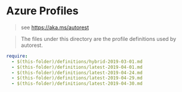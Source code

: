 # Azure Profiles

> see https://aka.ms/autorest

> The files under this directory are the profile definitions used by autorest.

``` yaml
require:
  - $(this-folder)/definitions/hybrid-2019-03-01.md
  - $(this-folder)/definitions/latest-2019-04-01.md
  - $(this-folder)/definitions/latest-2019-04-24.md
  - $(this-folder)/definitions/latest-2019-04-29.md
  - $(this-folder)/definitions/latest-2019-04-30.md
```
